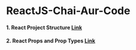 # ReactJS-Chai-Aur-Code

#### 1. React Project Structure <a href="https://github.com/daadestroyer/ReactJS-Chai-Aur-Code/tree/main/01_basicreact ">Link</a>

#### 2. React Props and Prop Types <a href="https://github.com/daadestroyer/ReactJS-Chai-Aur-Code/tree/main/02_props">Link</a>